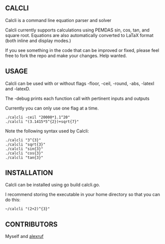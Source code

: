 ## CALCLI

Calcli is a command line equation parser and solver

Calcli currently supports calculations using PEMDAS sin, cos, tan, and square root. Equations are also automatically converted to LaTaX format (both inline and display modes.)

If you see something in the code that can be improved or fixed, please feel free to fork the repo and make your changes. Help wanted.

## USAGE

Calcli can be used with or without flags -floor, -ceil, -round, -abs, -latexI and -latexD.

The -debug prints each function call with pertinent inputs and outputs

Currently you can only use one flag at a time.

```
./calcli -ceil "20000*1.1^20"
./calcli "(3.1415*5^{2})+sqrt{7}"
```

Note the following syntax used by Calcli:

```
./calcli "3^{3}"
./calcli "sqrt{3}"
./calcli "sin{3}"
./calcli "cos{3}"
./calcli "tan{3}"
```

## INSTALLATION

Calcli can be installed using go build calcli.go.

I recommend storing the executable in your home directory so that you can do this:

```
~/calcli "(2+2)^{3}"
```

## CONTRIBUTORS

Myself and [alexruf](https://github.com/alexruf)
